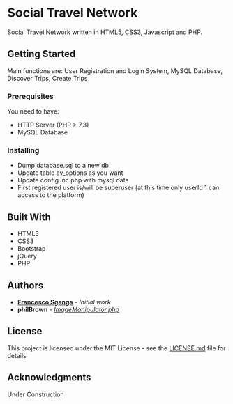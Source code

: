 # Social Travel Network

Social Travel Network written in HTML5, CSS3, Javascript and PHP.

## Getting Started

Main functions are: User Registration and Login System, MySQL Database, Discover Trips, Create Trips

### Prerequisites

You need to have:
* HTTP Server (PHP > 7.3)
* MySQL Database

### Installing

- Dump database.sql to a new db
- Update table av_options as you want
- Update config.inc.php with mysql data
- First registered user is/will be superuser (at this time only userId 1 can access to the platform)

## Built With

* HTML5
* CSS3
* Bootstrap
* jQuery
* PHP

## Authors

* **[Francesco Sganga](http://www.francescosganga.it)** - *Initial work*
* **philBrown** - *[ImageManipulator.php](https://gist.github.com/philBrown/880506)*

## License

This project is licensed under the MIT License - see the [LICENSE.md](LICENSE.md) file for details

## Acknowledgments

Under Construction
